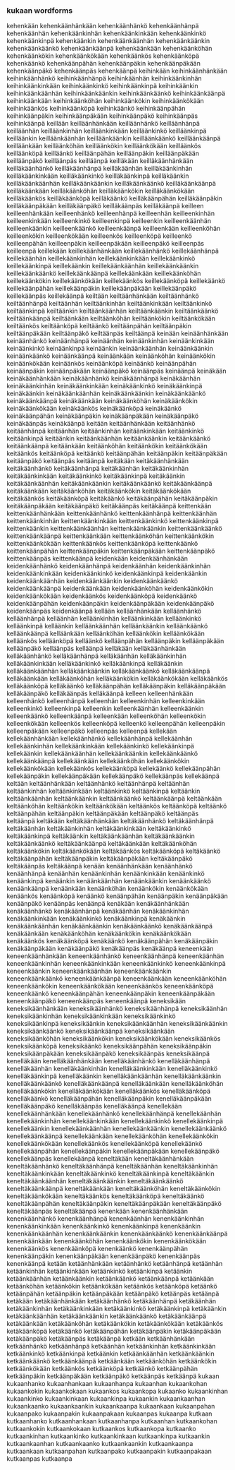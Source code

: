 
### kukaan wordforms

kehenkään
kehenkäänhänkään
kehenkäänhänkö
kehenkäänhänpä
kehenkäänhän
kehenkäänkinhän
kehenkäänkinkään
kehenkäänkinkö
kehenkäänkinpä
kehenkäänkin
kehenkäänkäänhän
kehenkäänkäänkin
kehenkäänkäänkö
kehenkäänkäänpä
kehenkäänkään
kehenkäänköhän
kehenkäänkökin
kehenkäänkökään
kehenkäänkös
kehenkäänköpä
kehenkäänkö
kehenkäänpähän
kehenkäänpäkin
kehenkäänpäkään
kehenkäänpäkö
kehenkäänpäs
kehenkäänpä
keihinkään
keihinkäänhänkään
keihinkäänhänkö
keihinkäänhänpä
keihinkäänhän
keihinkäänkinhän
keihinkäänkinkään
keihinkäänkinkö
keihinkäänkinpä
keihinkäänkin
keihinkäänkäänhän
keihinkäänkäänkin
keihinkäänkäänkö
keihinkäänkäänpä
keihinkäänkään
keihinkäänköhän
keihinkäänkökin
keihinkäänkökään
keihinkäänkös
keihinkäänköpä
keihinkäänkö
keihinkäänpähän
keihinkäänpäkin
keihinkäänpäkään
keihinkäänpäkö
keihinkäänpäs
keihinkäänpä
keillään
keilläänhänkään
keilläänhänkö
keilläänhänpä
keilläänhän
keilläänkinhän
keilläänkinkään
keilläänkinkö
keilläänkinpä
keilläänkin
keilläänkäänhän
keilläänkäänkin
keilläänkäänkö
keilläänkäänpä
keilläänkään
keilläänköhän
keilläänkökin
keilläänkökään
keilläänkös
keilläänköpä
keilläänkö
keilläänpähän
keilläänpäkin
keilläänpäkään
keilläänpäkö
keilläänpäs
keilläänpä
keilläkään
keilläkäänhänkään
keilläkäänhänkö
keilläkäänhänpä
keilläkäänhän
keilläkäänkinhän
keilläkäänkinkään
keilläkäänkinkö
keilläkäänkinpä
keilläkäänkin
keilläkäänkäänhän
keilläkäänkäänkin
keilläkäänkäänkö
keilläkäänkäänpä
keilläkäänkään
keilläkäänköhän
keilläkäänkökin
keilläkäänkökään
keilläkäänkös
keilläkäänköpä
keilläkäänkö
keilläkäänpähän
keilläkäänpäkin
keilläkäänpäkään
keilläkäänpäkö
keilläkäänpäs
keilläkäänpä
keilleen
keilleenhänkään
keilleenhänkö
keilleenhänpä
keilleenhän
keilleenkinhän
keilleenkinkään
keilleenkinkö
keilleenkinpä
keilleenkin
keilleenkäänhän
keilleenkäänkin
keilleenkäänkö
keilleenkäänpä
keilleenkään
keilleenköhän
keilleenkökin
keilleenkökään
keilleenkös
keilleenköpä
keilleenkö
keilleenpähän
keilleenpäkin
keilleenpäkään
keilleenpäkö
keilleenpäs
keilleenpä
keillekään
keillekäänhänkään
keillekäänhänkö
keillekäänhänpä
keillekäänhän
keillekäänkinhän
keillekäänkinkään
keillekäänkinkö
keillekäänkinpä
keillekäänkin
keillekäänkäänhän
keillekäänkäänkin
keillekäänkäänkö
keillekäänkäänpä
keillekäänkään
keillekäänköhän
keillekäänkökin
keillekäänkökään
keillekäänkös
keillekäänköpä
keillekäänkö
keillekäänpähän
keillekäänpäkin
keillekäänpäkään
keillekäänpäkö
keillekäänpäs
keillekäänpä
keiltään
keiltäänhänkään
keiltäänhänkö
keiltäänhänpä
keiltäänhän
keiltäänkinhän
keiltäänkinkään
keiltäänkinkö
keiltäänkinpä
keiltäänkin
keiltäänkäänhän
keiltäänkäänkin
keiltäänkäänkö
keiltäänkäänpä
keiltäänkään
keiltäänköhän
keiltäänkökin
keiltäänkökään
keiltäänkös
keiltäänköpä
keiltäänkö
keiltäänpähän
keiltäänpäkin
keiltäänpäkään
keiltäänpäkö
keiltäänpäs
keiltäänpä
keinään
keinäänhänkään
keinäänhänkö
keinäänhänpä
keinäänhän
keinäänkinhän
keinäänkinkään
keinäänkinkö
keinäänkinpä
keinäänkin
keinäänkäänhän
keinäänkäänkin
keinäänkäänkö
keinäänkäänpä
keinäänkään
keinäänköhän
keinäänkökin
keinäänkökään
keinäänkös
keinäänköpä
keinäänkö
keinäänpähän
keinäänpäkin
keinäänpäkään
keinäänpäkö
keinäänpäs
keinäänpä
keinäkään
keinäkäänhänkään
keinäkäänhänkö
keinäkäänhänpä
keinäkäänhän
keinäkäänkinhän
keinäkäänkinkään
keinäkäänkinkö
keinäkäänkinpä
keinäkäänkin
keinäkäänkäänhän
keinäkäänkäänkin
keinäkäänkäänkö
keinäkäänkäänpä
keinäkäänkään
keinäkäänköhän
keinäkäänkökin
keinäkäänkökään
keinäkäänkös
keinäkäänköpä
keinäkäänkö
keinäkäänpähän
keinäkäänpäkin
keinäkäänpäkään
keinäkäänpäkö
keinäkäänpäs
keinäkäänpä
keitään
keitäänhänkään
keitäänhänkö
keitäänhänpä
keitäänhän
keitäänkinhän
keitäänkinkään
keitäänkinkö
keitäänkinpä
keitäänkin
keitäänkäänhän
keitäänkäänkin
keitäänkäänkö
keitäänkäänpä
keitäänkään
keitäänköhän
keitäänkökin
keitäänkökään
keitäänkös
keitäänköpä
keitäänkö
keitäänpähän
keitäänpäkin
keitäänpäkään
keitäänpäkö
keitäänpäs
keitäänpä
keitäkään
keitäkäänhänkään
keitäkäänhänkö
keitäkäänhänpä
keitäkäänhän
keitäkäänkinhän
keitäkäänkinkään
keitäkäänkinkö
keitäkäänkinpä
keitäkäänkin
keitäkäänkäänhän
keitäkäänkäänkin
keitäkäänkäänkö
keitäkäänkäänpä
keitäkäänkään
keitäkäänköhän
keitäkäänkökin
keitäkäänkökään
keitäkäänkös
keitäkäänköpä
keitäkäänkö
keitäkäänpähän
keitäkäänpäkin
keitäkäänpäkään
keitäkäänpäkö
keitäkäänpäs
keitäkäänpä
keittenkään
keittenkäänhänkään
keittenkäänhänkö
keittenkäänhänpä
keittenkäänhän
keittenkäänkinhän
keittenkäänkinkään
keittenkäänkinkö
keittenkäänkinpä
keittenkäänkin
keittenkäänkäänhän
keittenkäänkäänkin
keittenkäänkäänkö
keittenkäänkäänpä
keittenkäänkään
keittenkäänköhän
keittenkäänkökin
keittenkäänkökään
keittenkäänkös
keittenkäänköpä
keittenkäänkö
keittenkäänpähän
keittenkäänpäkin
keittenkäänpäkään
keittenkäänpäkö
keittenkäänpäs
keittenkäänpä
keidenkään
keidenkäänhänkään
keidenkäänhänkö
keidenkäänhänpä
keidenkäänhän
keidenkäänkinhän
keidenkäänkinkään
keidenkäänkinkö
keidenkäänkinpä
keidenkäänkin
keidenkäänkäänhän
keidenkäänkäänkin
keidenkäänkäänkö
keidenkäänkäänpä
keidenkäänkään
keidenkäänköhän
keidenkäänkökin
keidenkäänkökään
keidenkäänkös
keidenkäänköpä
keidenkäänkö
keidenkäänpähän
keidenkäänpäkin
keidenkäänpäkään
keidenkäänpäkö
keidenkäänpäs
keidenkäänpä
kellään
kelläänhänkään
kelläänhänkö
kelläänhänpä
kelläänhän
kelläänkinhän
kelläänkinkään
kelläänkinkö
kelläänkinpä
kelläänkin
kelläänkäänhän
kelläänkäänkin
kelläänkäänkö
kelläänkäänpä
kelläänkään
kelläänköhän
kelläänkökin
kelläänkökään
kelläänkös
kelläänköpä
kelläänkö
kelläänpähän
kelläänpäkin
kelläänpäkään
kelläänpäkö
kelläänpäs
kelläänpä
kelläkään
kelläkäänhänkään
kelläkäänhänkö
kelläkäänhänpä
kelläkäänhän
kelläkäänkinhän
kelläkäänkinkään
kelläkäänkinkö
kelläkäänkinpä
kelläkäänkin
kelläkäänkäänhän
kelläkäänkäänkin
kelläkäänkäänkö
kelläkäänkäänpä
kelläkäänkään
kelläkäänköhän
kelläkäänkökin
kelläkäänkökään
kelläkäänkös
kelläkäänköpä
kelläkäänkö
kelläkäänpähän
kelläkäänpäkin
kelläkäänpäkään
kelläkäänpäkö
kelläkäänpäs
kelläkäänpä
kelleen
kelleenhänkään
kelleenhänkö
kelleenhänpä
kelleenhän
kelleenkinhän
kelleenkinkään
kelleenkinkö
kelleenkinpä
kelleenkin
kelleenkäänhän
kelleenkäänkin
kelleenkäänkö
kelleenkäänpä
kelleenkään
kelleenköhän
kelleenkökin
kelleenkökään
kelleenkös
kelleenköpä
kelleenkö
kelleenpähän
kelleenpäkin
kelleenpäkään
kelleenpäkö
kelleenpäs
kelleenpä
kellekään
kellekäänhänkään
kellekäänhänkö
kellekäänhänpä
kellekäänhän
kellekäänkinhän
kellekäänkinkään
kellekäänkinkö
kellekäänkinpä
kellekäänkin
kellekäänkäänhän
kellekäänkäänkin
kellekäänkäänkö
kellekäänkäänpä
kellekäänkään
kellekäänköhän
kellekäänkökin
kellekäänkökään
kellekäänkös
kellekäänköpä
kellekäänkö
kellekäänpähän
kellekäänpäkin
kellekäänpäkään
kellekäänpäkö
kellekäänpäs
kellekäänpä
keltään
keltäänhänkään
keltäänhänkö
keltäänhänpä
keltäänhän
keltäänkinhän
keltäänkinkään
keltäänkinkö
keltäänkinpä
keltäänkin
keltäänkäänhän
keltäänkäänkin
keltäänkäänkö
keltäänkäänpä
keltäänkään
keltäänköhän
keltäänkökin
keltäänkökään
keltäänkös
keltäänköpä
keltäänkö
keltäänpähän
keltäänpäkin
keltäänpäkään
keltäänpäkö
keltäänpäs
keltäänpä
keltäkään
keltäkäänhänkään
keltäkäänhänkö
keltäkäänhänpä
keltäkäänhän
keltäkäänkinhän
keltäkäänkinkään
keltäkäänkinkö
keltäkäänkinpä
keltäkäänkin
keltäkäänkäänhän
keltäkäänkäänkin
keltäkäänkäänkö
keltäkäänkäänpä
keltäkäänkään
keltäkäänköhän
keltäkäänkökin
keltäkäänkökään
keltäkäänkös
keltäkäänköpä
keltäkäänkö
keltäkäänpähän
keltäkäänpäkin
keltäkäänpäkään
keltäkäänpäkö
keltäkäänpäs
keltäkäänpä
kenään
kenäänhänkään
kenäänhänkö
kenäänhänpä
kenäänhän
kenäänkinhän
kenäänkinkään
kenäänkinkö
kenäänkinpä
kenäänkin
kenäänkäänhän
kenäänkäänkin
kenäänkäänkö
kenäänkäänpä
kenäänkään
kenäänköhän
kenäänkökin
kenäänkökään
kenäänkös
kenäänköpä
kenäänkö
kenäänpähän
kenäänpäkin
kenäänpäkään
kenäänpäkö
kenäänpäs
kenäänpä
kenäkään
kenäkäänhänkään
kenäkäänhänkö
kenäkäänhänpä
kenäkäänhän
kenäkäänkinhän
kenäkäänkinkään
kenäkäänkinkö
kenäkäänkinpä
kenäkäänkin
kenäkäänkäänhän
kenäkäänkäänkin
kenäkäänkäänkö
kenäkäänkäänpä
kenäkäänkään
kenäkäänköhän
kenäkäänkökin
kenäkäänkökään
kenäkäänkös
kenäkäänköpä
kenäkäänkö
kenäkäänpähän
kenäkäänpäkin
kenäkäänpäkään
kenäkäänpäkö
kenäkäänpäs
kenäkäänpä
keneenkään
keneenkäänhänkään
keneenkäänhänkö
keneenkäänhänpä
keneenkäänhän
keneenkäänkinhän
keneenkäänkinkään
keneenkäänkinkö
keneenkäänkinpä
keneenkäänkin
keneenkäänkäänhän
keneenkäänkäänkin
keneenkäänkäänkö
keneenkäänkäänpä
keneenkäänkään
keneenkäänköhän
keneenkäänkökin
keneenkäänkökään
keneenkäänkös
keneenkäänköpä
keneenkäänkö
keneenkäänpähän
keneenkäänpäkin
keneenkäänpäkään
keneenkäänpäkö
keneenkäänpäs
keneenkäänpä
keneksikään
keneksikäänhänkään
keneksikäänhänkö
keneksikäänhänpä
keneksikäänhän
keneksikäänkinhän
keneksikäänkinkään
keneksikäänkinkö
keneksikäänkinpä
keneksikäänkin
keneksikäänkäänhän
keneksikäänkäänkin
keneksikäänkäänkö
keneksikäänkäänpä
keneksikäänkään
keneksikäänköhän
keneksikäänkökin
keneksikäänkökään
keneksikäänkös
keneksikäänköpä
keneksikäänkö
keneksikäänpähän
keneksikäänpäkin
keneksikäänpäkään
keneksikäänpäkö
keneksikäänpäs
keneksikäänpä
kenelläkään
kenelläkäänhänkään
kenelläkäänhänkö
kenelläkäänhänpä
kenelläkäänhän
kenelläkäänkinhän
kenelläkäänkinkään
kenelläkäänkinkö
kenelläkäänkinpä
kenelläkäänkin
kenelläkäänkäänhän
kenelläkäänkäänkin
kenelläkäänkäänkö
kenelläkäänkäänpä
kenelläkäänkään
kenelläkäänköhän
kenelläkäänkökin
kenelläkäänkökään
kenelläkäänkös
kenelläkäänköpä
kenelläkäänkö
kenelläkäänpähän
kenelläkäänpäkin
kenelläkäänpäkään
kenelläkäänpäkö
kenelläkäänpäs
kenelläkäänpä
kenellekään
kenellekäänhänkään
kenellekäänhänkö
kenellekäänhänpä
kenellekäänhän
kenellekäänkinhän
kenellekäänkinkään
kenellekäänkinkö
kenellekäänkinpä
kenellekäänkin
kenellekäänkäänhän
kenellekäänkäänkin
kenellekäänkäänkö
kenellekäänkäänpä
kenellekäänkään
kenellekäänköhän
kenellekäänkökin
kenellekäänkökään
kenellekäänkös
kenellekäänköpä
kenellekäänkö
kenellekäänpähän
kenellekäänpäkin
kenellekäänpäkään
kenellekäänpäkö
kenellekäänpäs
kenellekäänpä
keneltäkään
keneltäkäänhänkään
keneltäkäänhänkö
keneltäkäänhänpä
keneltäkäänhän
keneltäkäänkinhän
keneltäkäänkinkään
keneltäkäänkinkö
keneltäkäänkinpä
keneltäkäänkin
keneltäkäänkäänhän
keneltäkäänkäänkin
keneltäkäänkäänkö
keneltäkäänkäänpä
keneltäkäänkään
keneltäkäänköhän
keneltäkäänkökin
keneltäkäänkökään
keneltäkäänkös
keneltäkäänköpä
keneltäkäänkö
keneltäkäänpähän
keneltäkäänpäkin
keneltäkäänpäkään
keneltäkäänpäkö
keneltäkäänpäs
keneltäkäänpä
kenenkään
kenenkäänhänkään
kenenkäänhänkö
kenenkäänhänpä
kenenkäänhän
kenenkäänkinhän
kenenkäänkinkään
kenenkäänkinkö
kenenkäänkinpä
kenenkäänkin
kenenkäänkäänhän
kenenkäänkäänkin
kenenkäänkäänkö
kenenkäänkäänpä
kenenkäänkään
kenenkäänköhän
kenenkäänkökin
kenenkäänkökään
kenenkäänkös
kenenkäänköpä
kenenkäänkö
kenenkäänpähän
kenenkäänpäkin
kenenkäänpäkään
kenenkäänpäkö
kenenkäänpäs
kenenkäänpä
ketään
ketäänhänkään
ketäänhänkö
ketäänhänpä
ketäänhän
ketäänkinhän
ketäänkinkään
ketäänkinkö
ketäänkinpä
ketäänkin
ketäänkäänhän
ketäänkäänkin
ketäänkäänkö
ketäänkäänpä
ketäänkään
ketäänköhän
ketäänkökin
ketäänkökään
ketäänkös
ketäänköpä
ketäänkö
ketäänpähän
ketäänpäkin
ketäänpäkään
ketäänpäkö
ketäänpäs
ketäänpä
ketäkään
ketäkäänhänkään
ketäkäänhänkö
ketäkäänhänpä
ketäkäänhän
ketäkäänkinhän
ketäkäänkinkään
ketäkäänkinkö
ketäkäänkinpä
ketäkäänkin
ketäkäänkäänhän
ketäkäänkäänkin
ketäkäänkäänkö
ketäkäänkäänpä
ketäkäänkään
ketäkäänköhän
ketäkäänkökin
ketäkäänkökään
ketäkäänkös
ketäkäänköpä
ketäkäänkö
ketäkäänpähän
ketäkäänpäkin
ketäkäänpäkään
ketäkäänpäkö
ketäkäänpäs
ketäkäänpä
ketkään
ketkäänhänkään
ketkäänhänkö
ketkäänhänpä
ketkäänhän
ketkäänkinhän
ketkäänkinkään
ketkäänkinkö
ketkäänkinpä
ketkäänkin
ketkäänkäänhän
ketkäänkäänkin
ketkäänkäänkö
ketkäänkäänpä
ketkäänkään
ketkäänköhän
ketkäänkökin
ketkäänkökään
ketkäänkös
ketkäänköpä
ketkäänkö
ketkäänpähän
ketkäänpäkin
ketkäänpäkään
ketkäänpäkö
ketkäänpäs
ketkäänpä
kukaan
kukaanhanko
kukaanhankaan
kukaanhanpa
kukaanhan
kukaankohan
kukaankokin
kukaankokaan
kukaankos
kukaankopa
kukaanko
kukaankinhan
kukaankinko
kukaankinkaan
kukaankinpa
kukaankin
kukaankaanhan
kukaankaanko
kukaankaankin
kukaankaanpa
kukaankaan
kukaanpahan
kukaanpako
kukaanpakin
kukaanpakaan
kukaanpas
kukaanpa
kutkaan
kutkaanhanko
kutkaanhankaan
kutkaanhanpa
kutkaanhan
kutkaankohan
kutkaankokin
kutkaankokaan
kutkaankos
kutkaankopa
kutkaanko
kutkaankinhan
kutkaankinko
kutkaankinkaan
kutkaankinpa
kutkaankin
kutkaankaanhan
kutkaankaanko
kutkaankaankin
kutkaankaanpa
kutkaankaan
kutkaanpahan
kutkaanpako
kutkaanpakin
kutkaanpakaan
kutkaanpas
kutkaanpa

